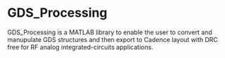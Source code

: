# GDS_Processing
GDS_Processing is a MATLAB library to enable the user to convert and manupulate GDS structures and then export to Cadence layout with DRC free for RF analog integrated-circuits applications. 
